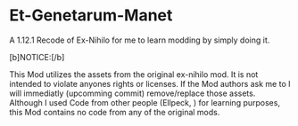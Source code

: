 # Et-Genetarum-Manet

A 1.12.1 Recode of Ex-Nihilo for me to learn modding by simply doing it.

[b]NOTICE:[/b]

This Mod utilizes the assets from the original ex-nihilo mod.
It is not intended to violate anyones rights or licenses.
If the Mod authors ask me to I will immediatly (upcomming commit) remove/replace those assets.
Although I used Code from other people (Ellpeck, ) for learning purposes, this Mod contains no code from any of the original mods.